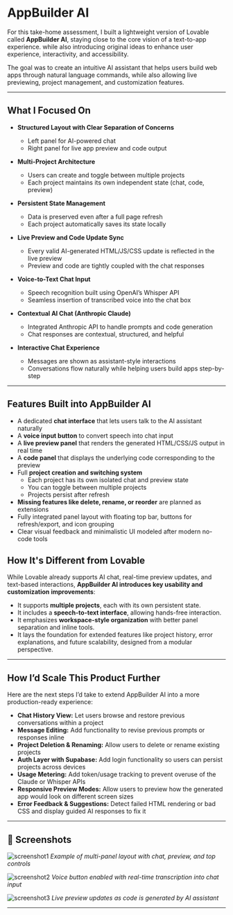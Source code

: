 # AppBuilder AI

For this take-home assessment, I built a lightweight version of Lovable called **AppBuilder AI**, staying close to the core vision of a text-to-app experience. while also introducing original ideas to enhance user experience, interactivity, and accessibility.

The goal was to create an intuitive AI assistant that helps users build web apps through natural language commands, while also allowing live previewing, project management, and customization features.

---

##  What I Focused On

- **Structured Layout with Clear Separation of Concerns**
  - Left panel for AI-powered chat
  - Right panel for live app preview and code output

- **Multi-Project Architecture**
  - Users can create and toggle between multiple projects
  - Each project maintains its own independent state (chat, code, preview)

- **Persistent State Management**
  - Data is preserved even after a full page refresh
  - Each project automatically saves its state locally

- **Live Preview and Code Update Sync**
  - Every valid AI-generated HTML/JS/CSS update is reflected in the live preview
  - Preview and code are tightly coupled with the chat responses

- **Voice-to-Text Chat Input**
  - Speech recognition built using OpenAI’s Whisper API
  - Seamless insertion of transcribed voice into the chat box

- **Contextual AI Chat (Anthropic Claude)**
  - Integrated Anthropic API to handle prompts and code generation
  - Chat responses are contextual, structured, and helpful

- **Interactive Chat Experience**
  - Messages are shown as assistant-style interactions
  - Conversations flow naturally while helping users build apps step-by-step

---

##  Features Built into AppBuilder AI

- A dedicated **chat interface** that lets users talk to the AI assistant naturally
- A **voice input button** to convert speech into chat input
- A **live preview panel** that renders the generated HTML/CSS/JS output in real time
- A **code panel** that displays the underlying code corresponding to the preview
- Full **project creation and switching system**
  - Each project has its own isolated chat and preview state
  - You can toggle between multiple projects
  - Projects persist after refresh
- **Missing features like delete, rename, or reorder** are planned as extensions
- Fully integrated panel layout with floating top bar, buttons for refresh/export, and icon grouping
- Clear visual feedback and minimalistic UI modeled after modern no-code tools


##  How It's Different from Lovable

While Lovable already supports AI chat, real-time preview updates, and text-based interactions, **AppBuilder AI introduces key usability and customization improvements**:

- It supports **multiple projects**, each with its own persistent state.
- It includes a **speech-to-text interface**, allowing hands-free interaction.
- It emphasizes **workspace-style organization** with better panel separation and inline tools.
- It lays the foundation for extended features like project history, error explanations, and future scalability, designed from a modular perspective.

---

##  How I’d Scale This Product Further

Here are the next steps I’d take to extend AppBuilder AI into a more production-ready experience:

- **Chat History View:** Let users browse and restore previous conversations within a project
- **Message Editing:** Add functionality to revise previous prompts or responses inline
- **Project Deletion & Renaming:** Allow users to delete or rename existing projects
- **Auth Layer with Supabase:** Add login functionality so users can persist projects across devices
- **Usage Metering:** Add token/usage tracking to prevent overuse of the Claude or Whisper APIs
- **Responsive Preview Modes:** Allow users to preview how the generated app would look on different screen sizes
- **Error Feedback & Suggestions:** Detect failed HTML rendering or bad CSS and display guided AI responses to fix it

---

## 📸 Screenshots

![screenshot1](url-to-image)
*Example of multi-panel layout with chat, preview, and top controls*

![screenshot2](url-to-image)
*Voice button enabled with real-time transcription into chat input*

![screenshot3](url-to-image)
*Live preview updates as code is generated by AI assistant*

---
